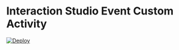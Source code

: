 <!-- Headings -->
# Interaction Studio Event Custom Activity

[![Deploy](https://www.herokucdn.com/deploy/button.svg)](https://heroku.com/deploy)
